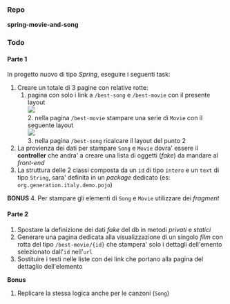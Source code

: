 ### Repo
**spring-movie-and-song**

### Todo

#### Parte 1
In progetto nuovo di tipo *Spring*, eseguire i seguenti task:
1. Creare un totale di 3 pagine con relative rotte:
	1. pagina con solo i link a `/best-song` e `/best-movie` con il presente layout<br>
<img src="https://i.ibb.co/gtwy3NN/Pasted-image-20221202120723.png"><br>
		2. nella pagina `/best-movie` stampare una serie di `Movie` con il seguente layout<br>
<img src="https://i.ibb.co/gtwy3NN/Pasted-image-20221202120723.png"><br>
		3. nella pagina `/best-song` ricalcare il layout del punto 2
2. La provienza dei dati per stampare `Song` e `Movie` dovra' essere il **controller** che andra' a creare una lista di oggetti (*fake*) da mandare al *front-end*
3. La struttura delle 2 classi composta da un `id` di tipo `intero` e un `text` di tipo `String`, sara' definita in un *package* dedicato (es: `org.generation.italy.demo.pojo`)

**BONUS**
4. Per stampare gli elementi di `Song` e `Movie` utilizzare dei *fragment*

#### Parte 2
1. Spostare la definizione dei dati *fake* del db in metodi *privati* e *statici*
2. Generare una pagina dedicata alla visualizzazione di un singolo *film* con rotta del tipo `/best-movie/{id}` che stampera' solo i dettagli dell'emento selezionato dall'`id` nell'`url`
3. Sostituire i testi nelle liste  con dei link che portano alla pagina del dettaglio dell'elemento

**Bonus**
1. Replicare la stessa logica anche per le canzoni (`Song`)
